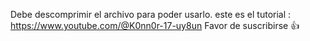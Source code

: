 Debe descomprimir el archivo para poder usarlo.
este es el tutorial : https://www.youtube.com/@K0nn0r-17-uy8un
Favor de suscribirse 👍
